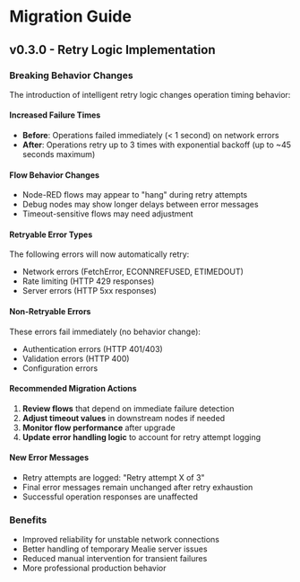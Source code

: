 # Migration Guide

## v0.3.0 - Retry Logic Implementation

### Breaking Behavior Changes

The introduction of intelligent retry logic changes operation timing behavior:

#### Increased Failure Times
- **Before**: Operations failed immediately (< 1 second) on network errors
- **After**: Operations retry up to 3 times with exponential backoff (up to ~45 seconds maximum)

#### Flow Behavior Changes  
- Node-RED flows may appear to "hang" during retry attempts
- Debug nodes may show longer delays between error messages
- Timeout-sensitive flows may need adjustment

#### Retryable Error Types
The following errors will now automatically retry:
- Network errors (FetchError, ECONNREFUSED, ETIMEDOUT)
- Rate limiting (HTTP 429 responses)
- Server errors (HTTP 5xx responses)

#### Non-Retryable Errors
These errors fail immediately (no behavior change):
- Authentication errors (HTTP 401/403)
- Validation errors (HTTP 400)
- Configuration errors

#### Recommended Migration Actions
1. **Review flows** that depend on immediate failure detection
2. **Adjust timeout values** in downstream nodes if needed  
3. **Monitor flow performance** after upgrade
4. **Update error handling logic** to account for retry attempt logging

#### New Error Messages
- Retry attempts are logged: "Retry attempt X of 3"
- Final error messages remain unchanged after retry exhaustion
- Successful operation responses are unaffected

### Benefits
- Improved reliability for unstable network connections
- Better handling of temporary Mealie server issues
- Reduced manual intervention for transient failures
- More professional production behavior